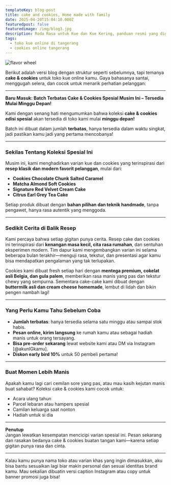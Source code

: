 ```yaml
---
templateKey: blog-post
title: cake and cookies, Home made with family
date: 2025-04-20T15:04:10.000Z
featuredpost: false
featuredimage: /img/blog3.jpg
description: Roda Rasa untuk Kue dan Kue Kering, panduan resmi yang digunakan oleh para pencicip dan pembuat kue, telah diperbarui untuk pertama kalinya tahun ini.
tags:
  - toko kue online di tangerang
  - cookies online tangerang
---
```

![flavor wheel](/img/blog3.jpg)

Berikut adalah versi blog dengan struktur seperti sebelumnya, tapi temanya **cake & cookies** untuk toko kue online kamu. Gaya bahasanya santai, menggugah selera, dan cocok untuk menarik perhatian pelanggan:

---

**Baru Masuk: Batch Terbatas Cake & Cookies Spesial Musim Ini – Tersedia Mulai Minggu Depan!**

Kami dengan senang hati mengumumkan bahwa koleksi **cake & cookies edisi spesial** akan tersedia di toko kami mulai **minggu depan!**

Batch ini dibuat dalam jumlah **terbatas**, hanya tersedia dalam waktu singkat, jadi pastikan kamu jadi yang pertama mencobanya!

---

### Sekilas Tentang Koleksi Spesial Ini

Musim ini, kami menghadirkan varian kue dan cookies yang terinspirasi dari **resep klasik dan modern favorit pelanggan**, mulai dari:

- **Cookies Chocolate Chunk Salted Caramel**  
- **Matcha Almond Soft Cookies**   
- **Signature Red Velvet Cream Cake**  
- **Citrus Earl Grey Tea Cake** 

Setiap produk dibuat dengan **bahan pilihan dan teknik handmade**, tanpa pengawet, hanya rasa autentik yang menggoda.

---

### Sedikit Cerita di Balik Resep

Kami percaya bahwa setiap gigitan punya cerita. Resep cake dan cookies ini terinspirasi dari **kenangan masa kecil, cita rasa rumahan**, dan sentuhan eksperimen modern. Tim dapur kami mengembangkan varian ini selama beberapa bulan terakhir—menguji rasa, tekstur, dan presentasi agar kamu bisa mendapatkan pengalaman yang tak terlupakan.

Cookies kami dibuat fresh setiap hari dengan **mentega premium, cokelat asli Belgia, dan gula palem**, memberikan rasa manis yang pas dan tekstur chewy yang sempurna. Sementara cake-cake kami dibuat dengan **buttermilk asli dan cream cheese homemade**, lembut di lidah dan bikin pengen nambah lagi!

---

### Yang Perlu Kamu Tahu Sebelum Coba

- **Jumlah terbatas**: hanya tersedia selama satu minggu atau sampai stok habis.  
- **Pesan online, kirim langsung** ke rumah kamu atau sebagai hadiah manis untuk orang tersayang.  
- **Bisa pre-order sekarang** lewat website kami atau DM via Instagram [@akunIGkamu].  
- **Diskon early bird 10%** untuk 50 pembeli pertama!

---

### Buat Momen Lebih Manis

Apakah kamu lagi cari cemilan sore yang pas, atau mau kasih kejutan manis buat sahabat? Koleksi cake & cookies kami cocok untuk:

- Acara ulang tahun  
- Parcel lebaran atau hampers spesial  
- Camilan keluarga saat nonton  
- Hadiah untuk si dia 

---

**Penutup**  
Jangan lewatkan kesempatan mencicipi varian spesial ini. Pesan sekarang dan rasakan bedanya cake & cookies buatan tangan kami—karena setiap gigitan punya rasa dan cinta.

---

Kalau kamu punya nama toko atau varian khas yang ingin dimasukkan, aku bisa bantu sesuaikan lagi biar makin personal dan sesuai identitas brand kamu. Mau sekalian dibuatin versi caption Instagram atau copy untuk banner promosi juga bisa!
